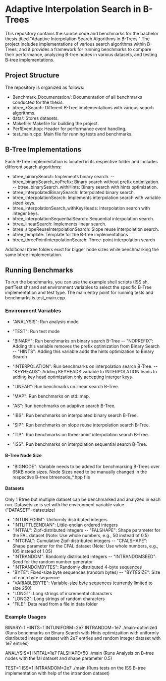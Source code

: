 # Adaptive Interpolation Search in B-Trees


This repository contains the source code and benchmarks for the bachelor thesis titled "Adaptive Interpolation Search Algorithms in B-Trees." The project includes implementations of various search algorithms within B-Trees, and it provides a framework for running benchmarks to compare their performance, analyzing B-tree nodes in various datasets, and testing B-tree implementations.

## Project Structure

The repository is organized as follows:

- Benchmark_Documentation/: Documentation of all benchmarks conducted for the thesis.
- btree_*Search: Different B-Tree implementations with various search algorithms.
- data/: Stores datasets.
- Makefile: Makefile for building the project.
- PerfEvent.hpp: Header for performance event handling.
- test_main.cpp: Main file for running tests and benchmarks.

## B-Tree Implementations

Each B-Tree implementation is located in its respective folder and includes different search algorithms:

- btree_binarySearch: Implements binary search.
-- btree_binarySearch_noPrefix: Binary search without prefix optimization.
-- btree_binarySearch_withHints: Binary search with hints optimization.
- btree_interpolatedBinarySearch: Interpolated binary search.
- btree_interpolationSearch: Implements interpolation search with variable sized keys.
- btree_interpolationSearch_withKeyHeads: Interpolation search with integer keys.
- btree_interpolationSequentialSearch: Sequential interpolation search.
- btree_linearSearch: Implements linear search.
- btree_slopeReuseInterpolationSearch: Slope reuse interpolation search.
- btree_template: Template for the B-tree implementations
- btree_threePointInterpolationSearch: Three-point interpolation search

Additional btree folders exist for bigger node sizes while benchmarking the same btree implementation.

## Running Benchmarks

To run the benchmarks, you can use the example shell scripts (ISS.sh, perfTest.sh) and set environment variables to select the specific B-Tree implementation and test type. The main entry point for running tests and benchmarks is test_main.cpp.

### Environment Variables

- "ANALYSIS": Run analysis mode
- "TEST": Run test mode
- "BINARY": Run benchmarks on binary search B-Tree
-- "NOPREFIX": Adding this variable removes the prefix optimization from Binary Search
-- "HINTS": Adding this variable adds the hints optimization to Binary Search

- "INTERPOLATION": Run benchmarks on interpolation search B-Tree.
-- "KEYHEADS":  Adding KEYHEADS variable to INTERPOLATION leads to adding key head optimization only accepting interger keys
- "LINEAR": Run benchmarks on linear search B-Tree.
- "MAP": Run benchmarks on std::map.
- "AS": Run benchmarks on adaptive search B-Tree.
- "IBS": Run benchmarks on interpolated binary search B-Tree.
- "SIP": Run benchmarks on slope reuse interpolation search B-Tree.
- "TIP": Run benchmarks on three-point interpolation search B-Tree.
- "ISS": Run benchmarks on interpolation sequential search B-Tree.

#### B-Tree Node Size
- "BIGNODE": Variable needs to be added for benchmarking B-Trees over 65KB node sizes. Node Sizes need to be manually changed in the respective B-tree btreenode_*.hpp file

#### Datasets
Only 1 Btree but multiple dataset can be benchmarked and analyzed in each run. Datasetsize is set with the environment variable value ("DATASET"=datsetsize)

- "INTUNIFORM": Uniformly distributed integers
- "INTLITTLEENDIAN": Little-endian ordered integers
- "INTFAL":  Zipf-distributed integers
-- "FALSHAPE": Shape parameter for the FAL dataset (Note: Use whole numbers, e.g., 50 instead of 0.5)
- "INTCFAL": Cumulative Zipf-distributed integers
-- "CFALSHAPE": Shape parameter for the CFAL dataset (Note: Use whole numbers, e.g., 105 instead of 1.05)
- "INTRANDOM": Randomly distributed integers
-- "INTRANDOMSEED": Seed for the random number generator
- "INTRANDOMBYTES": Randomly distributed 4-byte sequences
- "BYTE":  Fixed-size byte sequences (random bytes)
-- "BYTESIZE": Size of each byte sequence
- "VARIABLEBYTE": Variable-size byte sequences (currently limited to size 250)
- "LONG1":  Long strings of incremental characters
- "LONG2": Long strings of random characters
- "FILE": Data read from a file in data folder

### Example Usages

BINARY=1 HINTS=1 INTUNIFORM=2e7 INTRANDOM=1e7 ./main-optimized (Runs benchmarks on Binary Search with Hints optimizaition with uniformly distributed integer dataset with 2e7 entries and random integer dataset with 1e7 entries)

ANALYSIS=1 INTFAL=1e7 FALSHAPE=50 ./main (Runs Analysis on B-tree nodes with the fal dataset and shape parameter 0.5)

TEST=1 ISS=1 INTRANDOM=2e7 ./main (Runs tests on the ISS B-tree implementation with help of the intrandom dataset)